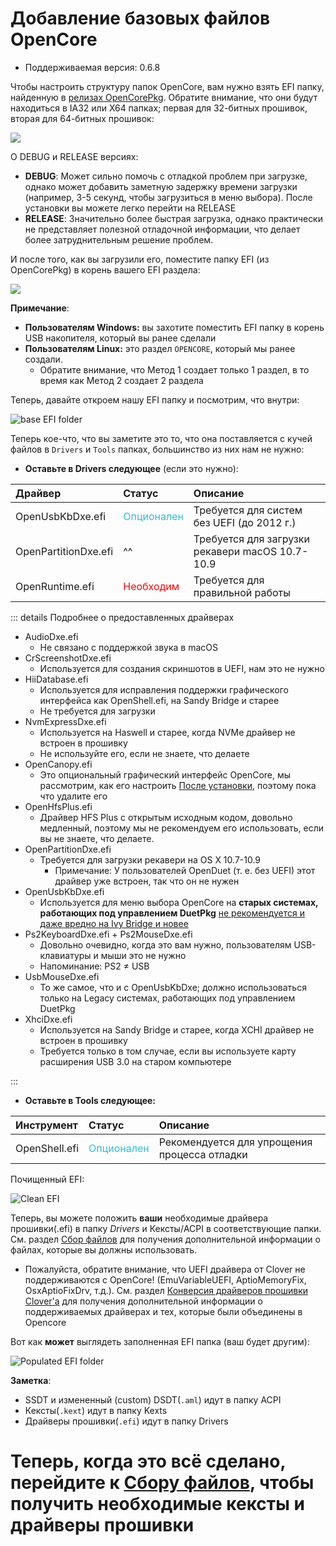 # Добавление базовых файлов OpenCore

* Поддерживаемая версия: 0.6.8

Чтобы настроить структуру папок OpenCore, вам нужно взять EFI папку, найденную в [релизах OpenCorePkg](https://github.com/acidanthera/OpenCorePkg/releases/). Обратите внимание, что они будут находиться в IA32 или X64 папках; первая для 32-битных прошивок, вторая для 64-битных прошивок:

![](../../img/installer-guide/opencore-efi-md/ia32-x64.png)

О DEBUG и RELEASE версиях:

* **DEBUG**: Может сильно помочь с отладкой проблем при загрузке, однако может добавить заметную задержку времени загрузки (например, 3-5 секунд, чтобы загрузиться в меню выбора). После установки вы можете легко перейти на RELEASE
* **RELEASE**: Значительно более быстрая загрузка, однако практически не представляет полезной отладочной информации, что делает более затруднительным решение проблем.

И после того, как вы загрузили его, поместите папку EFI (из OpenCorePkg) в корень вашего EFI раздела:

![](../../img/installer-guide/opencore-efi-md/efi-moved.png)

**Примечание**:

* **Пользователям Windows:** вы захотите поместить EFI папку в корень USB накопителя, который вы ранее сделали
* **Пользователям Linux:** это раздел `OPENCORE`, который мы ранее создали.
  * Обратите внимание, что Метод 1 создает только 1 раздел, в то время как Метод 2 создает 2 раздела

Теперь, давайте откроем нашу EFI папку и посмотрим, что внутри:

![base EFI folder](../../img/installer-guide/opencore-efi-md/base-efi.png)

Теперь кое-что, что вы заметите это то, что она поставляется с кучей файлов в `Drivers` и `Tools` папках, большинство из них нам не нужно:

* **Оставьте в Drivers следующее** (если это нужно):

| Драйвер | Статус | Описание |
| :--- | :--- | :--- |
| OpenUsbKbDxe.efi | <span style="color:#30BCD5"> Опционален </span> | Требуется для систем без UEFI (до 2012 г.) |
| OpenPartitionDxe.efi | ^^ | Требуется для загрузки рекавери macOS 10.7-10.9 |
| OpenRuntime.efi | <span style="color:red"> Необходим </span> | Требуется для правильной работы |

::: details Подробнее о предоставленных драйверах

* AudioDxe.efi
  * Не связано с поддержкой звука в macOS
* CrScreenshotDxe.efi
  * Используется для создания скриншотов в UEFI, нам это не нужно
* HiiDatabase.efi
  * Используется для исправления поддержки графического интерфейса как OpenShell.efi, на Sandy Bridge и старее
  * Не требуется для загрузки
* NvmExpressDxe.efi
  * Используется на Haswell и старее, когда NVMe драйвер не встроен в прошивку
  * Не используйте его, если не знаете, что делаете
* OpenCanopy.efi
  * Это опциональный графический интерфейс OpenCore, мы рассмотрим, как его настроить [После установки](https://dortania.github.io/OpenCore-Post-Install/cosmetic/gui.html), поэтому пока что удалите его
* OpenHfsPlus.efi
  * Драйвер HFS Plus с открытым исходным кодом, довольно медленный, поэтому мы не рекомендуем его использовать, если вы не знаете, что делаете.
* OpenPartitionDxe.efi
  * Требуется для загрузки рекавери на OS X 10.7-10.9
    * Примечание: У пользователей OpenDuet (т. е. без UEFI) этот драйвер уже встроен, так что он не нужен
* OpenUsbKbDxe.efi
  * Используется для меню выбора OpenCore на **старых системах, работающих под управлением DuetPkg** [не рекомендуется и даже вредно на Ivy Bridge и новее](https://applelife.ru/threads/opencore-obsuzhdenie-i-ustanovka.2944066/page-176#post-856653)
* Ps2KeyboardDxe.efi + Ps2MouseDxe.efi
  * Довольно очевидно, когда это вам нужно, пользователям USB-клавиатуры и мыши это не нужно
  * Напоминание: PS2 ≠ USB
* UsbMouseDxe.efi
  * То же самое, что и с OpenUsbKbDxe; должно использоваться только на Legacy системах, работающих под управлением DuetPkg
* XhciDxe.efi
  * Используется на Sandy Bridge и старее, когда XCHI драйвер не встроен в прошивку
  * Требуется только в том случае, если вы используете карту расширения USB 3.0 на старом компьютере

:::

* **Оставьте в Tools следующее:**

| Инструмент | Статус | Описание |
| :--- | :--- | :--- |
| OpenShell.efi | <span style="color:#30BCD5"> Опционален </span> | Рекомендуется для упрощения процесса отладки  |

Почищенный EFI:

![Clean EFI](../../img/installer-guide/opencore-efi-md/clean-efi.png)

Теперь, вы можете положить **ваши** необходимые драйвера прошивки(.efi) в папку _Drivers_ и Кексты/ACPI в соответствующие папки. См. раздел [Сбор файлов](../ktext.md) для получения дополнительной информации о файлах, которые вы должны использовать.

* Пожалуйста, обратите внимание, что UEFI драйвера от Clover не поддерживаются с OpenCore! (EmuVariableUEFI, AptioMemoryFix, OsxAptioFixDrv, т.д.). См. раздел [Конверсия драйверов прошивки Clover'a](https://github.com/dortania/OpenCore-Install-Guide/blob/master/clover-conversion/clover-efi.md) для получения дополнительной информации о поддерживаемых драйверах и тех, которые были объединены в Opencore

Вот как **может** выглядеть заполненная EFI папка (ваш будет другим):

![Populated EFI folder](../../img/installer-guide/opencore-efi-md/populated-efi.png)

**Заметка**:

* SSDT и измененный (custom) DSDT(`.aml`) идут в папку ACPI
* Кексты(`.kext`) идут в папку Kexts
* Драйверы прошивки(`.efi`) идут в папку Drivers

# Теперь, когда это всё сделано, перейдите к [Сбору файлов](../ktext.md), чтобы получить необходимые кексты и драйверы прошивки

